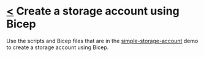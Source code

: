 # [<](./../README.md) Create a storage account using Bicep

Use the scripts and Bicep files that are in the [simple-storage-account](./../demos/simple-storage-account/simple-storage-account.md) demo to create a storage account using Bicep.
